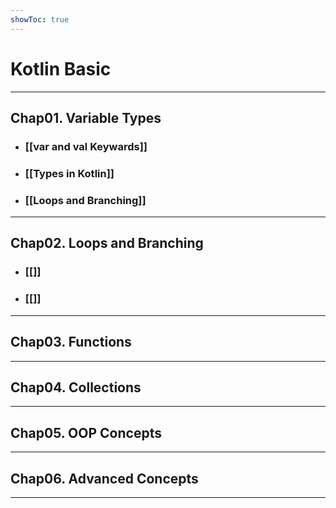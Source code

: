 ```yaml
---
showToc: true
---
```


# Kotlin Basic

----

## Chap01. Variable Types

- ### [[var and val Keywards]]

- ### [[Types in Kotlin]]

- ### [[Loops and Branching]]

----

## Chap02. Loops and Branching

- ### [[]]

- ### [[]]

----

## Chap03. Functions

----

## Chap04. Collections

----

## Chap05. OOP Concepts

----

## Chap06. Advanced Concepts

----